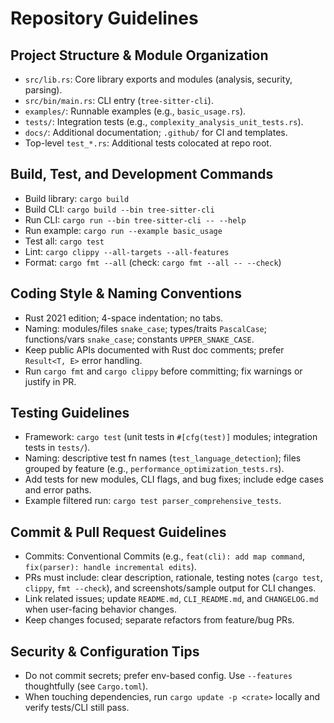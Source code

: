 # Repository Guidelines

## Project Structure & Module Organization
- `src/lib.rs`: Core library exports and modules (analysis, security, parsing).
- `src/bin/main.rs`: CLI entry (`tree-sitter-cli`).
- `examples/`: Runnable examples (e.g., `basic_usage.rs`).
- `tests/`: Integration tests (e.g., `complexity_analysis_unit_tests.rs`).
- `docs/`: Additional documentation; `.github/` for CI and templates.
- Top-level `test_*.rs`: Additional tests colocated at repo root.

## Build, Test, and Development Commands
- Build library: `cargo build`
- Build CLI: `cargo build --bin tree-sitter-cli`
- Run CLI: `cargo run --bin tree-sitter-cli -- --help`
- Run example: `cargo run --example basic_usage`
- Test all: `cargo test`
- Lint: `cargo clippy --all-targets --all-features`
- Format: `cargo fmt --all` (check: `cargo fmt --all -- --check`)

## Coding Style & Naming Conventions
- Rust 2021 edition; 4-space indentation; no tabs.
- Naming: modules/files `snake_case`; types/traits `PascalCase`; functions/vars `snake_case`; constants `UPPER_SNAKE_CASE`.
- Keep public APIs documented with Rust doc comments; prefer `Result<T, E>` error handling.
- Run `cargo fmt` and `cargo clippy` before committing; fix warnings or justify in PR.

## Testing Guidelines
- Framework: `cargo test` (unit tests in `#[cfg(test)]` modules; integration tests in `tests/`).
- Naming: descriptive test fn names (`test_language_detection`); files grouped by feature (e.g., `performance_optimization_tests.rs`).
- Add tests for new modules, CLI flags, and bug fixes; include edge cases and error paths.
- Example filtered run: `cargo test parser_comprehensive_tests`.

## Commit & Pull Request Guidelines
- Commits: Conventional Commits (e.g., `feat(cli): add map command`, `fix(parser): handle incremental edits`).
- PRs must include: clear description, rationale, testing notes (`cargo test`, `clippy`, `fmt --check`), and screenshots/sample output for CLI changes.
- Link related issues; update `README.md`, `CLI_README.md`, and `CHANGELOG.md` when user-facing behavior changes.
- Keep changes focused; separate refactors from feature/bug PRs.

## Security & Configuration Tips
- Do not commit secrets; prefer env-based config. Use `--features` thoughtfully (see `Cargo.toml`).
- When touching dependencies, run `cargo update -p <crate>` locally and verify tests/CLI still pass.

